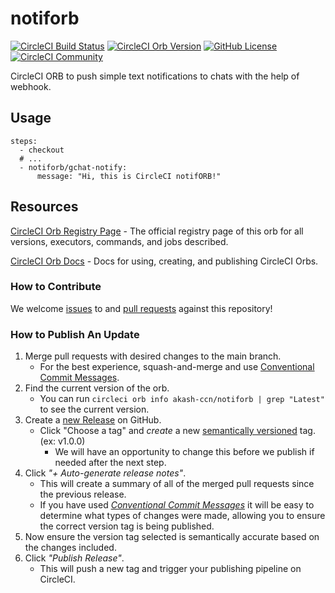 # notiforb

[![CircleCI Build Status](https://circleci.com/gh/akash-rt/notiforb.svg?style=shield "CircleCI Build Status")](https://circleci.com/gh/akash-rt/notiforb) [![CircleCI Orb Version](https://badges.circleci.com/orbs/akash-ccn/notiforb.svg)](https://circleci.com/orbs/registry/orb/akash-ccn/notiforb) [![GitHub License](https://img.shields.io/badge/license-MIT-lightgrey.svg)](https://raw.githubusercontent.com/akash-rt/notiforb/master/LICENSE) [![CircleCI Community](https://img.shields.io/badge/community-CircleCI%20Discuss-343434.svg)](https://discuss.circleci.com/c/ecosystem/orbs)

CircleCI ORB to push simple text notifications to chats with the help of webhook.

## Usage

```
steps:
  - checkout
  # ...
  - notiforb/gchat-notify:
      message: "Hi, this is CircleCI notifORB!"
```

## Resources

[CircleCI Orb Registry Page](https://circleci.com/orbs/registry/orb/akash-ccn/notiforb) - The official registry page of this orb for all versions, executors, commands, and jobs described.

[CircleCI Orb Docs](https://circleci.com/docs/2.0/orb-intro/#section=configuration) - Docs for using, creating, and publishing CircleCI Orbs.

### How to Contribute

We welcome [issues](https://github.com/akash-rt/notiforb/issues) to and [pull requests](https://github.com/akash-rt/notiforb/pulls) against this repository!

### How to Publish An Update
1. Merge pull requests with desired changes to the main branch.
    - For the best experience, squash-and-merge and use [Conventional Commit Messages](https://conventionalcommits.org/).
2. Find the current version of the orb.
    - You can run `circleci orb info akash-ccn/notiforb | grep "Latest"` to see the current version.
3. Create a [new Release](https://github.com/akash-rt/notiforb/releases/new) on GitHub.
    - Click "Choose a tag" and _create_ a new [semantically versioned](http://semver.org/) tag. (ex: v1.0.0)
      - We will have an opportunity to change this before we publish if needed after the next step.
4.  Click _"+ Auto-generate release notes"_.
    - This will create a summary of all of the merged pull requests since the previous release.
    - If you have used _[Conventional Commit Messages](https://conventionalcommits.org/)_ it will be easy to determine what types of changes were made, allowing you to ensure the correct version tag is being published.
5. Now ensure the version tag selected is semantically accurate based on the changes included.
6. Click _"Publish Release"_.
    - This will push a new tag and trigger your publishing pipeline on CircleCI.